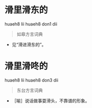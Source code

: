 # 滑里滑东的
huaeh8 lii huaeh8 don1 dii
> 如皋方言词典
- 见“滑进滑东的”。

# 滑里滑咚的
huaeh8 lii huaeh8 don3 dii
> 东台方言词典
- ［喻］说话做事耍滑头，不靠谱的形象。
